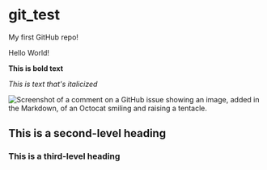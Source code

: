 # git_test
My first GitHub repo!

Hello World! 

**This is bold text**

_This is text that's italicized_

![Screenshot of a comment on a GitHub issue showing an image, added in the Markdown, of an Octocat smiling and raising a tentacle.](https://freesvg.org/img/REQUEST-Need-Palm-Trees-Cut-out.png)

## This is a second-level heading

### This is a third-level heading


